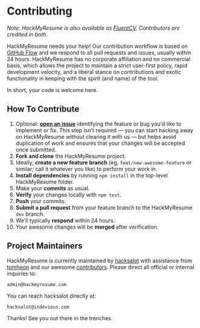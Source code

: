 Contributing
============

*Note: HackMyResume is also available as [FluentCV][fcv]. Contributors are
credited in both.*

HackMyResume needs your help! Our contribution workflow is based on [GitHub
Flow][flow] and we respond to all pull requests and issues, usually within 24
hours. HackMyResume has no corporate affiliation and no commercial basis, which
allows the project to maintain a strict user-first policy, rapid development
velocity, and a liberal stance on contributions and exotic functionality in
keeping with the spirit (and name) of the tool.

In short, your code is welcome here.

## How To Contribute

1. Optional: [**open an issue**][iss] identifying the feature or bug you'd like
to implement or fix. This step isn't required — you can start hacking away on
HackMyResume without clearing it with us — but helps avoid duplication of work
and ensures that your changes will be accepted once submitted.
2. **Fork and clone** the HackMyResume project.
3. Ideally, **create a new feature branch** (eg, `feat/new-awesome-feature` or
similar; call it whatever you like) to perform your work in.
4. **Install dependencies** by running `npm install` in the top-level
HackMyResume folder.
5. Make your **commits** as usual.
6. **Verify** your changes locally with `npm test`.
7. **Push** your commits.
7. **Submit a pull request** from your feature branch to the HackMyResume `dev`
branch.
8. We'll typically **respond** within 24 hours.
9. Your awesome changes will be **merged** after verification.

## Project Maintainers

HackMyResume is currently maintained by [hacksalot][ha] with assistance from
[tomheon][th] and our awesome [contributors][awesome]. Please direct all official
or internal inquiries to:

```
admin@hackmyresume.com
```

You can reach hacksalot directly at:

```
hacksalot@indevious.com
```

Thanks! See you out there in the trenches.

[fcv]: https://github.com/fluentdesk/fluentcv
[flow]: https://guides.github.com/introduction/flow/
[iss]: https://github.com/hacksalot/HackMyResume/issues
[ha]: https://github.com/hacksalot
[th]: https://github.com/tomheon
[awesome]: https://github.com/hacksalot/HackMyResume/graphs/contributors
